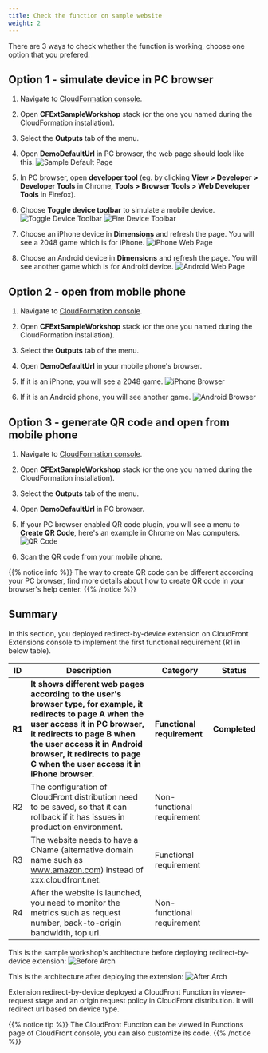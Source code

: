 ```yaml
---
title: Check the function on sample website
weight: 2
---
```


There are 3 ways to check whether the function is working, choose one option that you prefered.

## Option 1 - simulate device in PC browser

1. Navigate to [CloudFormation console](https://console.aws.amazon.com/cloudformation/home?region=us-east-1#/stacks).
2. Open **CFExtSampleWorkshop** stack (or the one you named during the CloudFormation installation).
3. Select the **Outputs** tab of the menu.
4. Open **DemoDefaultUrl** in PC browser, the web page should look like this. 
  ![Sample Default Page](/images/sample_default_page.png)

5. In PC browser, open **developer tool** (eg. by clicking **View > Developer > Developer Tools** in Chrome, **Tools > Browser Tools > Web Developer Tools** in Firefox).

6. Choose **Toggle device toolbar** to simulate a mobile device.
  ![Toggle Device Toolbar](/images/toggle_device.png)
  ![Fire Device Toolbar](/images/fire_device.png)

7. Choose an iPhone device in **Dimensions** and refresh the page. You will see a 2048 game which is for iPhone.
  ![iPhone Web Page](/images/iphone_game.png)

8. Choose an Android device in **Dimensions** and refresh the page. You will see another game which is for Android device.
  ![Android Web Page](/images/android_game.png)


## Option 2 - open from mobile phone

1. Navigate to [CloudFormation console](https://console.aws.amazon.com/cloudformation/home?region=us-east-1#/stacks).
2. Open **CFExtSampleWorkshop** stack (or the one you named during the CloudFormation installation).
3. Select the **Outputs** tab of the menu.
4. Open **DemoDefaultUrl** in your mobile phone's browser.
5. If it is an iPhone, you will see a 2048 game.
  ![iPhone Browser](/images/iphone_game_browser.png)

6. If it is an Android phone, you will see another game.
  ![Android Browser](/images/android_game_browser.png)



## Option 3 - generate QR code and open from mobile phone

1. Navigate to [CloudFormation console](https://console.aws.amazon.com/cloudformation/home?region=us-east-1#/stacks).
2. Open **CFExtSampleWorkshop** stack (or the one you named during the CloudFormation installation).
3. Select the **Outputs** tab of the menu.
4. Open **DemoDefaultUrl** in PC browser.
5. If your PC browser enabled QR code plugin, you will see a menu to **Create QR Code**, here's an example in Chrome on Mac computers.
  ![QR Code](/images/qrcode_browser.png)

6. Scan the QR code from your mobile phone.



{{% notice info %}}
The way to create QR code can be different according your PC browser, find more details about how to create QR code in your browser's help center.
{{% /notice %}}




## Summary

In this section, you deployed redirect-by-device extension on CloudFront Extensions console to implement the first functional requirement (R1 in below table).

| ID | Description  | Category                   | Status |
|----|------------------------------------------------------------------------------------------------------------------------------------------------------------------------------------------------------------------------------------------------------------------------------------|----------------------------|--------|
| **R1** | **It shows different web pages according to the user's browser type, for example, it redirects to page A when the user access it in PC browser, it redirects to page B when the user access it in Android browser, it redirects to page C when the user access it in iPhone browser.** | **Functional requirement**    |    **Completed**    |
| R2 | The configuration of CloudFront distribution need to be saved, so that it can rollback if it has issues in production environment.                                         | Non-functional requirement     |        |
| R3 |      The website needs to have a CName (alternative domain name such as www.amazon.com) instead of xxx.cloudfront.net.                                                                                                                                          | Functional requirement |        |
| R4 | After the website is launched, you need to monitor the metrics such as request number, back-to-origin bandwidth, top url.           | Non-functional requirement |        |

This is the sample workshop's architecture before deploying redirect-by-device extension:
![Before Arch](/images/sample_arch.png)

This is the architecture after deploying the extension:
![After Arch](/images/sample_arch_after.png)

Extension redirect-by-device deployed a CloudFront Function in viewer-request stage and an origin request policy in CloudFront distribution. It will redirect url based on device type.


{{% notice tip %}}
The CloudFront Function can be viewed in Functions page of CloudFront console, you can also customize its code.
{{% /notice %}}

